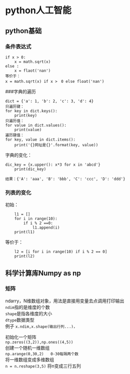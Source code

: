 # python人工智能

## python基础

### 条件表达式
```
if x > 0:
	x = math.sqrt(x)
else :
	x = flaot('nan')
等价于：
x = math.sqrt(x) if x >　0 else float('nan')
```
###字典的遍历
```
dict = {'a': 1, 'b': 2, 'c': 3, 'd': 4}
只遍历键：
for key in dict.keys():
    print(key)
只遍历值：
for value in dict.values():
    print(value)
遍历键值：    
for key, value in dict.items():
    print('{}网址是{}'.format(key, value))
```
字典的变化： 
```
dic_key = {x.upper(): x*3 for x in 'abcd'}
    print(dic_key)
    
结果：{'A': 'aaa', 'B': 'bbb', 'C': 'ccc', 'D': 'ddd'}
```

### 列表的变化
初始：
```
    l1 = []
    for i in range(10):
        if i % 2 ==0:
            l1.append(i)
    print(l1)
```
等价于：
```
    l2 = [i for i in range(10) if i % 2 == 0]
    print(l2)
```


## 科学计算库Numpy as np

### 矩阵
ndarry，N维数组对象，用法是直接用变量去点调用打印输出  
`ndim`指的是维度的个数  
`shape`是指各维度的大小  
`dtype`数据类型  
例子
`x.ndim,x.shape(输出行列...)，`

初始化一个矩阵  
`np.zeros((3,2)),np.ones((4,5))`  
创建一个随机一维数组  
`np.arange(0,30,2)   0-30每隔两个数`  
将一维数组变成多维数组  
`n = n.reshape(3,5)` 将n变成三行五列  